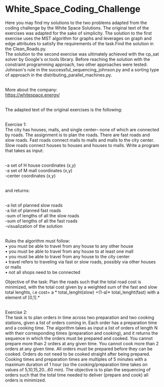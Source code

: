 # White_Space_Coding_Challenge
Here you may find my solutions to the two problems adapted from the coding challenge  by the White Space Solutions. The original text of the exercises was adapted  for the sake of simplicity. The solution to the first exercise uses the MST algorithm for graphs and leverages on graph and edge attributes to satisfy the requirements of the task.Find the solution in the Clean_Roads.py. <br/>
The solution to the second exercise was ultimately achieved with the cp_sat solver by Google's or.tools library. Before reaching the solution with the constraint programming approach, two other approaches were tested: Johnson's rule in the successful_sequencing_johnson.py and a sorting type of approach in the  distributing_parallel_machines.py.<br/><br/>

More about the company: <br/>
https://whitespace.energy/<br/><br/>

The adapted text of the original exercises is the following:<br/><br/>

Exercise 1:<br/>
The city has houses, malls, and single center– none of which are connected by roads. The assignment is to plan the roads. There are fast roads and slow roads. Fast roads connect malls to malls and malls to the city center. Slow roads connect houses to houses and houses to malls. 
Write a program that takes as input:<br/><br/>

-a set of H house coordinates (x,y)<br/>
-a set of M mall coordinates (x,y)<br/>
-center coordinates (x,y)<br/><br/>

and returns:<br/><br/>

-a list of planned slow roads<br/>
-a list of planned fast roads<br/>
-sum of lengths of all the slow roads<br/>
-sum of lengths of all the fast roads<br/>
-visualization of the solution<br/><br/>

Rules the algorithm must follow: <br/>
• you must be able to travel from any house to any other house<br/>
• you must be able to travel from any house to at least one mall<br/>
• you must be able to travel from any house to the city center<br/>
• travel refers to traveling via fast or slow roads, possibly via other houses or malls <br/>
• not all shops need to be connected <br/>

Objective of the task: Plan the roads such that the total road cost is minimized, with the total cost given by a weighted sum of the fast and slow total lenghts, i.e cost= a * total_lenght(slow) +(1-a)* total_lenght(fast) with a element of [0,1].*<br/><br/>

Exercise 2:<br/>
The task is to plan orders in time across two preparation and two cooking stations, given a list of orders coming in. Each order has a preparation time and a cooking time. The algorithm takes as input a list of orders of length N with their corresponding times (preparation and cooking), and it returns the sequence in which the orders must be prepared and cooked. You cannot prepare more than 2 orders at any given time. You cannot cook more than 2 orders at any given time. All orders must be prepared before they can be cooked. Orders do not need to be cooked straight after being prepared. Cooking times and preparation times are multiples of 5 minutes with a maximum duration of 1 hour (so the cooking/preparation time takes on values of 5,10,15,20...60 min). The objective is to plan the sequencing of orders such that the total time needed to deliver (prepare and cook) all orders is minimized.
